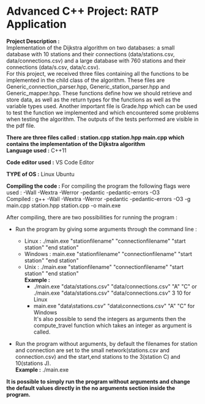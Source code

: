 #  Advanced C++ Project: RATP Application 


**Project Description :**   
Implementation of the Dijkstra algorithm on two databases: a small database with 10 stations and their connections (data/stations.csv, data/connections.csv) and a large database with 760 stations and their connections (data/s.csv, data/c.csv).   
For this project, we received three files containing all the functions to be implemented in the child class of the algorithm. These files are Generic_connection_parser.hpp, Generic_station_parser.hpp and Generic_mapper.hpp. These functions define how we should retrieve and store data, as well as the return types for the functions as well as the variable types used. 
Another important file is Grade.hpp which can be used to test the function we implemented and which encountered some problems when testing the algorithm. The outputs of the tests performed are visible in the pdf file.     

**There are three files called : station.cpp station.hpp main.cpp which contains the implementation of the Dijkstra algorithm**  
**Language used :** C++11 

**Code editor used :** VS Code Editor 

**TYPE of OS :** Linux Ubuntu  

**Compiling the code :** 
For compiling the program the following flags were used : -Wall -Wextra -Werror -pedantic -pedantic-errors -O3  
Compiled : g++ -Wall -Wextra -Werror -pedantic -pedantic-errors -O3 -g main.cpp station.hpp station.cpp -o main.exe    

After compiling, there are two possibilities for running the program :   
* Run the program by giving some arguments through the command line :   
    * Linux : ./main.exe "stationfilename" "connectionfilename" "start station" "end station"  
    * Windows : main.exe "stationfilename" "connectionfilename" "start station" "end station"  
    * Unix : ./main.exe "stationfilename" "connectionfilename" "start station" "end station"  
        **Example :** 
        * ./main.exe "data/stations.csv" "data/connections.csv" "A" "C" or ./main.exe "data/stations.csv" "data/connections.csv" 3 10 for Linux  
        * main.exe "data\stations.csv" "data\connections.csv" "A" "C" for Windows   
            It's also possible to send the integers as arguments then the compute_travel function which takes an integer as argument is called.   

* Run the program without arguments, by default the filenames for station and connection are set to the small network(stations.csv and connection.csv) and the start,end stations to the 3(station C) and 10(stations J).   
    **Example :** ./main.exe   

**It is possible to simply run the program without arguments and change the default values directly in the no arguments section inside the program.**   


